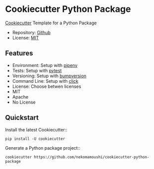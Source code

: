 # Cookiecutter Python Package

[Cookiecutter](https://github.com/audreyr/cookiecutter) Template for a Python Package

* Repository:  [Github](https://github.com/nekomamoushi/cookiecutter-python-package/)
* License: [MIT](https://github.com/nekomamoushi/cookiecutter-python-package/blob/master/LICENSE)

## Features

* Environment: Setup with [pipenv](https://pipenv.readthedocs.io/en/latest)
* Tests: Setup with [pytest](https://pytest.readthedocs.io/en/latest)
* Versioning: Setup with [bumpversion](https://github.com/peritus/bumpversion)
* Command Line: Setup with [click](https://palletsprojects.com/p/click/)
* License: Choose betwen licenses
 * MIT
 * Apache
 * No License

## Quickstart

Install the latest Cookiecutter::

    pip install -U cookiecutter

Generate a Python package project::

    cookiecutter https://github.com/nekomamoushi/cookiecutter-python-package
